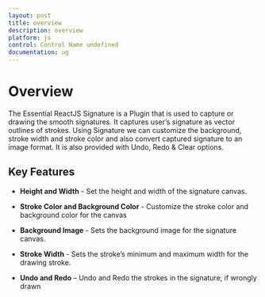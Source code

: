 ```yaml
---
layout: post
title: overview
description: overview
platform: js
control: Control Name undefined
documentation: ug
---
```


# Overview

The Essential ReactJS Signature is a Plugin that is used to capture or drawing the smooth signatures. It captures user’s signature as vector outlines of strokes. Using Signature we can customize the background, stroke width and stroke color and also convert captured signature to an image format. It is also provided with Undo, Redo & Clear options.

## Key Features

* **Height and Width** - Set the height and width of the signature canvas.

* **Stroke Color and Background Color** - Customize the stroke color and background color for the canvas

* **Background Image** - Sets the background image for the signature canvas.

* **Stroke Width** - Sets the stroke’s minimum and maximum width for the drawing stroke.

* **Undo and Redo** – Undo and Redo the strokes in the signature, if wrongly drawn

